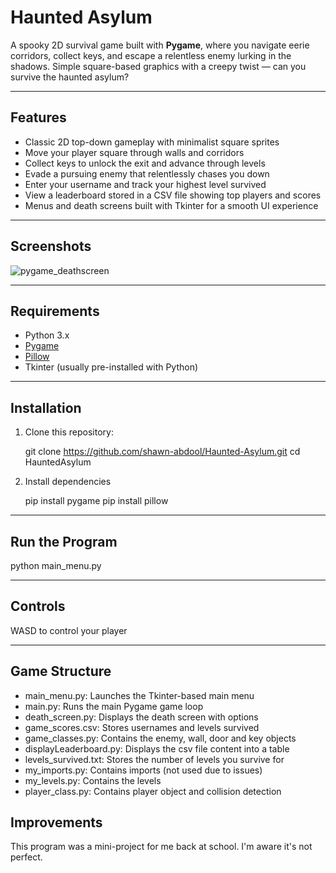 # Haunted Asylum

A spooky 2D survival game built with **Pygame**, where you navigate eerie corridors, collect keys, and escape a relentless enemy lurking in the shadows. Simple square-based graphics with a creepy twist — can you survive the haunted asylum?

---

## Features

- Classic 2D top-down gameplay with minimalist square sprites  
- Move your player square through walls and corridors  
- Collect keys to unlock the exit and advance through levels  
- Evade a pursuing enemy that relentlessly chases you down  
- Enter your username and track your highest level survived  
- View a leaderboard stored in a CSV file showing top players and scores  
- Menus and death screens built with Tkinter for a smooth UI experience  

---

## Screenshots

![pygame_deathscreen](https://github.com/user-attachments/assets/f051a994-e196-4ea9-9a80-80f8c811e7a5)


---

## Requirements

- Python 3.x  
- [Pygame](https://www.pygame.org/news)  
- [Pillow](https://python-pillow.org/)  
- Tkinter (usually pre-installed with Python)

---

## Installation

1. Clone this repository:

   git clone https://github.com/shawn-abdool/Haunted-Asylum.git
   cd HauntedAsylum

2. Install dependencies

   pip install pygame
   pip install pillow

---

## Run the Program

python main_menu.py

---

## Controls

WASD to control your player

---

## Game Structure

- main_menu.py: Launches the Tkinter-based main menu
- main.py: Runs the main Pygame game loop
- death_screen.py: Displays the death screen with options
- game_scores.csv: Stores usernames and levels survived
- game_classes.py: Contains the enemy, wall, door and key objects
- displayLeaderboard.py: Displays the csv file content into a table
- levels_survived.txt: Stores the number of levels you survive for
- my_imports.py: Contains imports (not used due to issues)
- my_levels.py: Contains the levels
- player_class.py: Contains player object and collision detection

## Improvements

This program was a mini-project for me back at school.
I'm aware it's not perfect.
